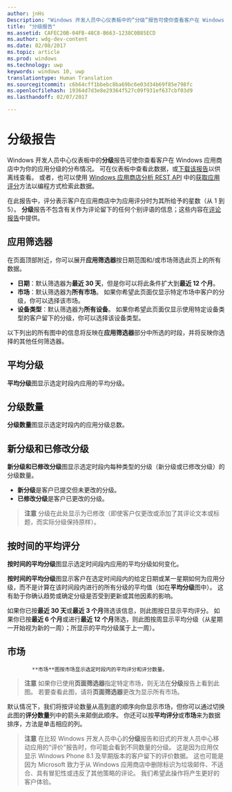 ```yaml
---
author: jnHs
Description: "Windows 开发人员中心仪表板中的“分级”报告可使你查看客户在 Windows 应用商店中为你的应用分级的分布情况。"
title: "分级报告"
ms.assetid: CAFEC20B-04FB-48C8-B663-1238C0B85ECD
ms.author: wdg-dev-content
ms.date: 02/08/2017
ms.topic: article
ms.prod: windows
ms.technology: uwp
keywords: windows 10, uwp
translationtype: Human Translation
ms.sourcegitcommit: c6b64cff1bbebc8ba69bc6e03d34b69f85e798fc
ms.openlocfilehash: 19364d7d3e8e29364f527c09f931ef637cbf03d9
ms.lasthandoff: 02/07/2017

---
```


# <a name="ratings-report"></a>分级报告


Windows 开发人员中心仪表板中的**分级**报告可使你查看客户在 Windows 应用商店中为你的应用分级的分布情况。 可在仪表板中查看此数据，或[下载该报告](download-analytic-reports.md)以供离线查看。 或者，也可以使用 [Windows 应用商店分析 REST API](../monetize/access-analytics-data-using-windows-store-services.md) 中的[获取应用评分](../monetize/get-app-ratings.md)方法以编程方式检索此数据。

在此报告中，评分表示客户在应用商店中为应用评分时为其所给予的星数（从 1 到 5）。 **分级**报告不包含有关作为评论留下的任何个别评语的信息；这些内容在[评论报告](reviews-report.md)中提供。

## <a name="apply-filters"></a>应用筛选器


在页面顶部附近，你可以展开**应用筛选器**按日期范围和/或市场筛选此页上的所有数据。

-   **日期**：默认筛选器为**最近 30 天**，但是你可以将此条件扩大到**最近 12 个月**。
-   **市场**：默认筛选器为**所有市场**。 如果你希望此页面仅显示特定市场中客户的分级，你可以选择该市场。
-   **设备类型**：默认筛选器为**所有设备**。 如果你希望此页面仅显示使用特定设备类型的客户留下的分级，你可以选择该设备类型。

以下列出的所有图中的信息将反映在**应用筛选器**部分中所选的时段，并将反映你选择的其他任何筛选器。

## <a name="average-rating"></a>平均分级


**平均分级**图显示选定时段内应用的平均分级。

## <a name="number-of-ratings"></a>分级数量


**分级数量**图显示选定时段内的应用分级总数。

## <a name="new-and-revised-ratings"></a>新分级和已修改分级


**新分级和已修改分级**图显示选定时段内每种类型的分级（新分级或已修改分级）的分级数量。

-   **新分级**是客户已提交但未更改的分级。
-   **已修改分级**是客户已更改的分级。

>**注意** 分级在此处显示为已修改（即使客户仅更改或添加了其评论文本或标题，而实际分级保持原样）。

## <a name="average-rating-over-time"></a>按时间的平均评分


**按时间的平均分级**图显示选定时间段内应用的平均分级如何变化。

**按时间的平均分级**图显示客户在选定时间段内的给定日期或某一星期如何为应用分级，而不是计算在该时间段内进行的所有分级的平均值（如在**平均分级**图中）。 这有助于你确认趋势或确定分级是否受到更新或其他因素的影响。

如果你已按**最近 30 天**或**最近 3 个月**筛选该信息，则此图按日显示平均评分。 如果你已按**最近 6 个月**或进行**最近 12 个月**筛选，则此图按周显示平均分级（从星期一开始视为新的一周）；所显示的平均分级属于上一周）。

## <a name="markets"></a>市场



            **市场**图按市场显示选定时段内的平均评分和评分数量。

> **注意** 如果你已使用**页面筛选器**指定特定市场，则无法在**分级**报告上看到此图。 若要查看此图，请将**页面筛选器**更改为显示所有市场。

默认情况下，我们将按评论数量从高到底的顺序向你显示市场，但你可以通过切换此图的**评分数量**列中的箭头来颠倒此顺序。 你还可以按**平均评分**或**市场**来为数据排序，方法是单击相应的列。

> **注意** 在比较 Windows 开发人员中心的**分级**报告和旧式的开发人员中心移动应用的“评价”报告时，你可能会看到不同数量的分级。 这是因为应用仅显示 Windows Phone 8.1 及早期版本的客户留下的评价数据。 这也可能是因为 Microsoft 致力于从 Windows 应用商店中删除标识为垃圾邮件、不适合、具有冒犯性或违反了其他策略的评论。 我们希望此操作将产生更好的客户体验。

 

 

